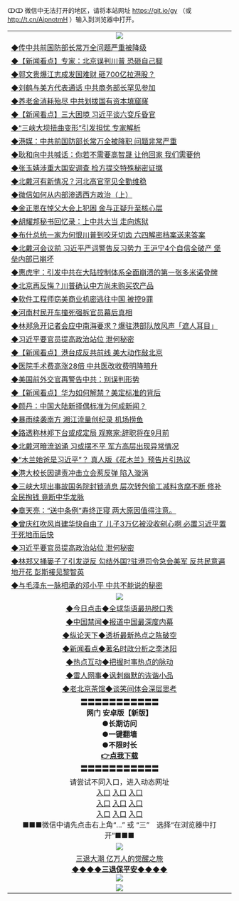 ↀↀ 微信中无法打开的地区，请将本站网址 https://git.io/gy （或 http://t.cn/AipnotmH ）输入到浏览器中打开。 

<table>
  <tr>
    <td align=center><img src="https://github.com/gyhhx/image-upload/blob/master/ogate-c.JPG" /></td>
  </tr>
  <tr>
<td align=left>
<a href="https://xvery.li/oo.aspx?name=c1050782&key=lvvdiyawanfwimxk&from=gy">◆传中共前国防部长常万全问题严重被降级</a><br/></td>
  </tr>
  <tr>
<td align=left>
<a href="https://xvery.li/oo.aspx?name=c1050887&key=lvvdiyawanfwimxk&from=gy">◆【新闻看点】专家：北京误判川普 恐砸自己脚</a><br/></td>
 </tr>
  <tr>
<td align=left>
<a href="https://xvery.li/oo.aspx?name=c1050812&key=lvvdiyawanfwimxk&from=gy">◆郭文贵爆江志成发国难财 砸700亿拉港股？</a><br/></td>
 </tr>
   <tr>
<td align=left>
<a href="https://xvery.li/oo.aspx?name=c1050909&key=lvvdiyawanfwimxk&from=gy">◆刘鹤与美方代表通话 中共商务部长罕见参加</a><br/></td>
   </tr> 
  <tr>
<td align=left>
<a href="https://xvery.li/oo.aspx?name=c1050827&key=lvvdiyawanfwimxk&from=gy">◆养老金消耗殆尽 中共划拨国有资本填窟窿</a><br/></td>
  </tr> 
 <tr>
<td align=left>
<a href="https://xvery.li/oo.aspx?name=c1050852&key=lvvdiyawanfwimxk&from=gy">◆【新闻看点】三大困境 习近平谈六变斥昏官</a><br/>
</td>
   </tr>
 <tr>
<td align=left>
<a href="https://xvery.li/oo.aspx?name=c1050905&key=lvvdiyawanfwimxk&from=gy">◆“三峡大坝扭曲变形”引发担忧 专家解析</a><br/></td>
  </tr>
  <tr>
<td align=left>
<a href="https://xvery.li/oo.aspx?name=c1050832&key=lvvdiyawanfwimxk&from=gy">◆港媒：中共前国防部长常万全被降职 问题非常严重</a><br/></td>
 </tr>
   <tr>
<td align=left>
<a href="https://xvery.li/oo.aspx?name=c1050916&key=lvvdiyawanfwimxk&from=gy">◆耿和向中共喊话：你若不需要高智晟 让他回家 我们需要他</a><br/>
</td>
   </tr>
 <tr>
<td align=left>
<a href="https://xvery.li/oo.aspx?name=https://www.ntdtv.com/gb/2019/07/11/a102620322.html&key=lvvdiyawanfwimxk&from=gy">◆张玉婧涉重大国安调查 检方提交特殊秘密证据</a><br/></td>
  </tr>
  <tr>
<td align=left>
<a href="https://xvery.li/oo.aspx?name=https://www.ntdtv.com/gb/2019/07/11/a102620325.html&key=lvvdiyawanfwimxk&from=gy">◆北戴河有新情况？河北高官罕见全勤维稳</a><br/></td>
 </tr>
  <tr>
<td align=left>
<a href="https://xvery.li/oo.aspx?name=c1050811&key=lvvdiyawanfwimxk&from=gy">◆微信如何从内部渗透西方政治（上）</a><br/></td>
 </tr>
   <tr>
<td align=left>
<a href="https://xvery.li/oo.aspx?name=c1050912&key=lvvdiyawanfwimxk&from=gy">◆金正恩在悼父大会上犯困 金与正疑升至核心层</a><br/></td>
   </tr> 
  <tr>
<td align=left>
<a href="https://xvery.li/oo.aspx?name=https://www.ntdtv.com/gb/2019/07/11/a102620061.html&key=lvvdiyawanfwimxk&from=gy">◆胡耀邦秘书回忆录：上中共大当 走向炼狱</a><br/></td>
  </tr> 
 <tr>
<td align=left>
<a href="https://xvery.li/oo.aspx?name=c1050834&key=lvvdiyawanfwimxk&from=gy">◆布什总统一家为何恨川普到咬牙切齿 六四解密档案送来答案</a><br/>
</td>
   </tr>
 <tr>
<td align=left>
<a href="https://xvery.li/oo.aspx?name=c1050805&key=lvvdiyawanfwimxk&from=gy">◆北戴河会议前 习近平严词警告反习势力 王沪宁4个自信全破产 堡垒内部已崩坏</a><br/>
</td>
   </tr>
 <tr>
<td align=left>
<a href="https://xvery.li/oo.aspx?name=c1050784&key=lvvdiyawanfwimxk&from=gy">◆惠虎宇：引发中共在大陆控制体系全面崩溃的第一张多米诺骨牌</a><br/></td>
  </tr>
  <tr>
<td align=left>
<a href="https://xvery.li/oo.aspx?name=c1050846&key=lvvdiyawanfwimxk&from=gy">◆北京再反悔？川普确认中方尚未购买农产品</a><br/></td>
 </tr>
   <tr>
<td align=left>
<a href="https://xvery.li/oo.aspx?name=c1050888&key=lvvdiyawanfwimxk&from=gy">◆软件工程师窃美商业机密逃往中国 被控9罪</a><br/>
</td>
   </tr>
 <tr>
<td align=left>
<a href="https://xvery.li/oo.aspx?name=c1050938&key=lvvdiyawanfwimxk&from=gy">◆河南村民开车撞死强拆官员幕后真相</a><br/>
</td>
</tr> 
<tr>
<td align=left>
<a href="https://xvery.li/oo.aspx?name=c1050926&key=lvvdiyawanfwimxk&from=gy">◆林郑急开记者会应中南海要求？爆驻港部队放风声「遮人耳目」</a><br/>
</td>       
</tr> 
  <tr>
<td align=left>
<a href="https://xvery.li/oo.aspx?name=c1050576&key=lvvdiyawanfwimxk&from=gy">◆习近平要官员提高政治站位 泄何秘密</a><br/></td>
  </tr>
  <tr>
<td align=left>
<a href="https://xvery.li/oo.aspx?name=c1050513&key=lvvdiyawanfwimxk&from=gy">◆【新闻看点】港台成反共前线 美大动作敲北京</a><br/></td>
 </tr>
  <tr>
<td align=left>
<a href="https://xvery.li/oo.aspx?name=c1050628&key=lvvdiyawanfwimxk&from=gy">◆医院手术费高涨28倍 中共医改收费明降暗升</a><br/></td>
 </tr>
   <tr>
<td align=left>
<a href="https://xvery.li/oo.aspx?name=c1050402&key=lvvdiyawanfwimxk&from=gy">◆美国前外交官再警告中共：别误判形势</a><br/></td>
   </tr> 
  <tr>
<td align=left>
<a href="https://xvery.li/oo.aspx?name=c1050514&key=lvvdiyawanfwimxk&from=gy">◆【新闻看点】华为如何解禁？美定标准的背后</a><br/></td>
  </tr> 
 <tr>
<td align=left>
<a href="https://xvery.li/oo.aspx?name=c1050549&key=lvvdiyawanfwimxk&from=gy">◆颜丹：中国大陆新择偶标准为何成新闻？</a><br/>
</td>
   </tr>
 <tr>
<td align=left>
<a href="https://xvery.li/oo.aspx?name=c1050547&key=lvvdiyawanfwimxk&from=gy">◆暴雨续袭南方 湘江流量创纪录 机场捞鱼</a><br/></td>
  </tr>
  <tr>
<td align=left>
<a href="https://xvery.li/oo.aspx?name=c1050601&key=lvvdiyawanfwimxk&from=gy">◆路透称林郑下台或成定局 观察家:辞职将在9月前</a><br/></td>
 </tr>
   <tr>
<td align=left>
<a href="https://xvery.li/oo.aspx?name=http://www.soundofhope.org/gb/2019/07/10/n3022693.html&key=lvvdiyawanfwimxk&from=gy">◆北戴河暗流汹涌 习或摆不平 军方高层出现异常情况</a><br/>
</td>
   </tr>
 <tr>
<td align=left>
<a href="https://xvery.li/oo.aspx?name=http://www.soundofhope.org/gb/2019/07/10/n3022108.html&key=lvvdiyawanfwimxk&from=gy">◆“木兰她爸是习近平”？ 真人版《花木兰》预告片引热议</a><br/></td>
  </tr>
  <tr>
<td align=left>
<a href="https://xvery.li/oo.aspx?name=http://www.epochtimes.com/gb/19/7/10/n11376812.htm&key=lvvdiyawanfwimxk&from=gy">◆港大校长因谴责冲击立会惹反弹 陷入漩涡</a><br/></td>
 </tr>
  <tr>
<td align=left>
<a href="https://xvery.li/oo.aspx?name=c1050471&key=lvvdiyawanfwimxk&from=gy">◆三峡大坝出事故国务院封锁消息 层次转包偷工减料贪腐不断 修补全民掏钱 竟断中华龙脉</a><br/></td>
 </tr>
   <tr>
<td align=left>
<a href="https://xvery.li/oo.aspx?name=c1050334&key=lvvdiyawanfwimxk&from=gy">◆章天亮：“送中条例”寿终正寝 两大原因值得注意。</a><br/></td>
   </tr> 
  <tr>
<td align=left>
<a href="https://xvery.li/oo.aspx?name=c1050480&key=lvvdiyawanfwimxk&from=gy">◆曾庆红吹风肖建华快自由了 儿子3万亿被没收剜心啊 必置习近平置于死地而后快</a><br/></td>
  </tr> 
 <tr>
<td align=left>
<a href="https://xvery.li/oo.aspx?name=c1050576&key=lvvdiyawanfwimxk&from=gy">◆习近平要官员提高政治站位 泄何秘密</a><br/>
</td>
   </tr>
 <tr>
<td align=left>
<a href="https://xvery.li/oo.aspx?name=c1050479&key=lvvdiyawanfwimxk&from=gy">◆林郑又捅篓子了引发逆反 勾结外国?驻港司令急会美军 反共民意遍地开花 彭斯接见黎智英</a><br/>
</td>
   </tr>
 <tr>
<td align=left>
<a href="https://xvery.li/oo.aspx?name=c1050442&key=lvvdiyawanfwimxk&from=gy">◆与毛泽东一脉相承的邓小平 中共不能说的秘密</a><br/></td>
  </tr>
  <tr>
    <td align=center><img src="https://github.com/gyhhx/image-upload/blob/master/title1.jpg" /></td>
  </tr>
   <tr>
   <td align=center> 
<a href="https://xvery.li/oo.aspx?name=c816850&key=lvvdiyawanfwimxk&from=gy&tag=9877">◆今日点击◆全球华语最热脱口秀</a><br/>
    </td>
  </tr>
  <tr>
  <td align=center>
<a href="https://xvery.li/oo.aspx?name=c816860&key=lvvdiyawanfwimxk&from=gy&tag=99733110">◆中国禁闻◆报道中国最深度内幕</a><br/>
   </tr>
  <tr>
     <td align=center>
<a href="https://xvery.li/oo.aspx?name=c816855&key=lvvdiyawanfwimxk&from=gy&tag=997110">◆纵论天下◆透析最新热点之陈破空</a><br/>
   </tr>
   <tr>
      <td align=center>
<a href="https://xvery.li/oo.aspx?name=c838308&key=lvvdiyawanfwimxk&from=gy&tag=9973110">◆新闻看点◆著名时政分析之李沐阳</a><br/>
   </tr>
   <tr>
     <td align=center>
<a href="https://xvery.li/oo.aspx?name=c816852&key=lvvdiyawanfwimxk&from=gy&tag=9733110">◆热点互动◆把握时事热点的脉动</a><br/>
   </tr>
   <tr>
      <td align=center>
<a href="https://xvery.li/oo.aspx?name=c816694&key=lvvdiyawanfwimxk&from=gy&tag=93310">◆雷人网事◆讽刺幽默的诙谐小品</a><br/>
   </tr>
   <tr>
    <td align=center>
<a href="https://xvery.li/oo.aspx?name=c816650&key=lvvdiyawanfwimxk&from=gy&tag=9973110">◆老北京茶馆◆谈笑间体会深层思考</a><br/>
   </tr>
  <tr>
    <td align=center>
 <b>〓〓〓〓〓〓〓〓〓〓〓<br/>网门 安卓版【新版】<br/> ●长期访问<br/> ●一键翻墙<br/>  ●不限时长<br/> 
 <a href="https://share.weiyun.com/5SF1Y29">👉<b>点我下载</a><br/>〓〓〓〓〓〓〓〓〓〓〓<br/>
    </td>
    </tr>
   <tr>
    <td align=center>请尝试不同入口，进入动态网址<br/>
      <a href="https://s3.us-east-2.amazonaws.com/ogateo/show.htm">入口</a>
      <a href="https://s3.ca-central-1.amazonaws.com/ogatec/show.htm">入口</a>
      <a href="https://s3.ap-southeast-2.amazonaws.com/ogatey/show.htm">入口</a><br/>
      <a href="https://s3.ap-northeast-2.amazonaws.com/ogates/show.htm">入口</a>
      <a href="https://s3.eu-central-1.amazonaws.com/ogatef/show.htm">入口</a>
      <a href="https://s3.ap-south-1.amazonaws.com/ogatem/show.htm">入口</a><br/>
      <a href="https://s3-us-west-1.amazonaws.com/ogaten/show.htm">入口</a>
      <a href="https://s3.eu-west-2.amazonaws.com/ogatel/show.htm">入口</a>
      <a href="https://s3.ap-northeast-1.amazonaws.com/ogatet/show.htm">入口</a><br/>
      ■■■微信中请先点击右上角“...” 或 “三”　选择“在浏览器中打开”■■■<b><br/>
    </td>
  </tr>
  <tr>
    <td align=center><img src="https://github.com/gyhhx/image-upload/blob/master/3.jpg" /> </td>
</tr>
  <tr>  
  <td align=center>
  <a href="http://ctbtfdoocixoa.global.ssl.fastly.net/oo.aspx?name=c894205&key=ofejcfaxcltk&from=gy&tag=9973110">三退大潮 亿万人的觉醒之旅</a><br/>
      <a href="http://ctbtfdoocixoa.global.ssl.fastly.net/oo.aspx?name=ogQuit.aspx&key=ofejcfaxcltk&from=gy"><b>◆◆◆◆三退保平安◆◆◆◆<br/></a>
      <img src="https://github.com/gyhhx/image-upload/blob/master/3t.jpg" /><br/>
      </td>
  </tr>
   <tr>
    <td align=center><img src="https://raw.githubusercontent.com/oGate2/Up/master/oGate_640.jpg"/></td>
  </tr>
</table>



